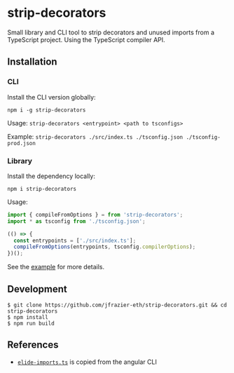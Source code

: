 # strip-decorators
Small library and CLI tool to strip decorators and unused imports from a TypeScript project. Using the TypeScript compiler API.

## Installation
### CLI
Install the CLI version globally:

`npm i -g strip-decorators`

Usage: `strip-decorators <entrypoint> <path to tsconfigs>`

Example: `strip-decorators ./src/index.ts ./tsconfig.json ./tsconfig-prod.json`

### Library
Install the dependency locally:

`npm i strip-decorators`

Usage:

```js
import { compileFromOptions } = from 'strip-decorators';
import * as tsconfig from './tsconfig.json';

(() => {
  const entrypoints = ['./src/index.ts'];
  compileFromOptions(entrypoints, tsconfig.compilerOptions);
})();
```

See the [example](./example/) for more details.

## Development
```
$ git clone https://github.com/jfrazier-eth/strip-decorators.git && cd strip-decorators
$ npm install
$ npm run build
```

## References
- [`elide-imports.ts`](https://github.com/angular/angular-cli/blob/2539023c304a70d565595e555fad53ac156e0ee8/packages/ngtools/webpack/src/transformers/elide_imports.ts) is copied from the angular CLI
